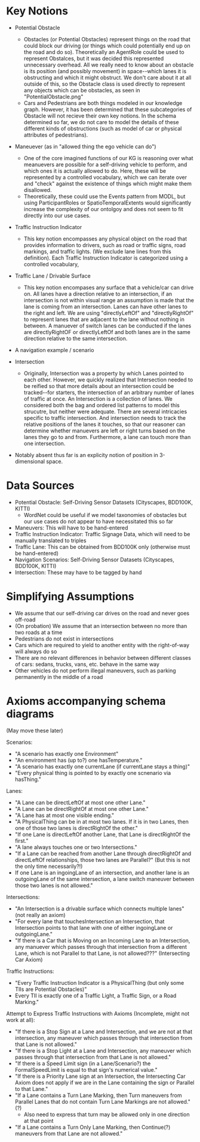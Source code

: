 # Key Notions
* Potential Obstacle
  * Obstacles (or Potential Obstacles) represent things on the road that could block our driving (or things which could potentially end up on the road and do so). Theoretically an AgentRole could be used to represent Obstalces, but it was decided this represented unnecessary overhead. All we really need to know about an obstacle is its position (and possibly movement) in space--which lanes it is obstructing and which it might obstruct. We don't care about it at all outside of this, so the Obstacle class is used directly to represent any objects which can be obstacles, as seen in "PotentialObstacle.png"
  * Cars and Pedestrians are both things modeled in our knowledge graph. However, it has been determined that these subcategories of Obstacle will not recieve their own key notions. In the schema determined so far, we do not care to model the details of these different kinds of obstructions (such as model of car or physical attributes of pedestrians).
* Maneuever (as in "allowed thing the ego vehicle can do")
  * One of the core imagined functions of our KG is reasoning over what meanuevers are possible for a self-driving vehicle to perform, and which ones it is actually allowed to do. Here, these will be represented by a controlled vocabulary, which we can iterate over and "check" against the existence of things which might make them disallowed. 
  * Theoretically, these could use the Events pattern from MODL, but using ParticipantRoles or SpatioTemporalExtents would significantly increase the complexity of our ontolgoy and does not seem to fit directly into our use cases.
* Traffic Instruction Indicator
  * This key notion encompasses any physical object on the road that provides information to drivers, such as road or traffic signs, road markings, and traffic lights. (We exclude lane lines from this definition). Each Traffic Instruction Indicator is categorized using a controlled vocabulary,  
* Traffic Lane / Drivable Surface
   * This key notion encompases any surface that a vehicle/car can drive on. All lanes have a direction relative to an intersection, if an intersection is not within visual range an assumption is made that the lane is coming from an intersection. Lanes can have other lanes to the right and left. We are using "directlyLeftOf" and "directlyRightOf" to represent lanes that are adjacent to the lane without nothing in between. A manuever of switch lanes can be conducted if the lanes are directlyRightOF or directlyLeftOf and both lanes are in the same direction relative to the same intersection.
* A navigation example / scenario
* Intersection
  * Originally, Intersection was a property by which Lanes pointed to each other. However, we quickly realized that Intersection needed to be reified so that more details about an intersection could be tracked--for starters, the intersection of an arbitrary number of lanes of traffic at once. An Intersection is a collection of lanes. We considered both the bag and ordered list patterns to model this strucutre, but neither were adequate. There are several intricacies specific to traffic intersection. And intersection needs to track the relative positions of the lanes it touches, so that our reasoner can determine whether manuevers are left or right turns based on the lanes they go to and from. Furthermore, a lane can touch more than one intersection.

* Notably absent thus far is an explicity notion of position in 3-dimensional space.

# Data Sources
* Potential Obstacle: Self-Driving Sensor Datasets (Cityscapes, BDD100K, KITTI)
  * WordNet could be useful if we model taxonomies of obstacles but our use cases do not appear to have necessitated this so far
* Maneuvers: This will have to be hand-entered
* Traffic Instruction Indicator: Traffic Signage Data, which will need to be manually translated to triples
* Traffic Lane: This can be obtained from BDD100K only (otherwise must be hand-entered)
* Navigation Scenarios: Self-Driving Sensor Datasets (Cityscapes, BDD100K, KITTI)
* Intersection: These may have to be tagged by hand

# Simplifying Assumptions
* We assume that our self-driving car drives on the road and never goes off-road
* (On probation) We assume that an intersection between no more than two roads at a time
* Pedestrians do not exist in intersections
* Cars which are required to yield to another entity with the right-of-way will always do so
* There are no relevant differences in behavior between different classes of cars: sedans, trucks, vans, etc. behave in the same way
* Other vehicles do not perform illegal maneuvers, such as parking permanently in the middle of a road

# Axioms accompanying schema diagrams 
(May move these later)

Scenarios:
* "A scenario has exactly one Environment"
* "An environment has (up to?) one hasTemperature."
* "A scenario has exactly one currentLane (if currentLane stays a thing)"
* "Every physical thing is pointed to by exactly one scnenario via hasThing."

Lanes:
* "A Lane can be directLeftOf at most one other Lane."
* "A Lane can be directRightOf at most one other Lane."
* "A Lane has at most one visible ending."
* "A PhysicalThing can be in at most two lanes. If it is in two Lanes, then one of those two lanes is directRightOf the other."
* "If one Lane is directLeftOf another Lane, that Lane is directRightOf the first."
* "A lane always touches one or two Intersections."
* "If a Lane can be reached from another Lane through directRightOf and directLeftOf relationships, those two lanes are Parallel?" (But this is not the only time necessarily?!)
* If one Lane is an ingoingLane of an intersection, and another lane is an outgoingLane of the same intersection, a lane switch maneuver between those two lanes is not allowed."

Intersections:
* "An Intersection is a drivable surface which connects multiple lanes" (not really an axiom)
* "For every lane that touchesIntersection an Intersection, that Intersection points to that lane with one of either ingoingLane or outgoingLane."
* "If there is a Car that is Moving on an Incoming Lane to an Intersection, any manuever which passes through that intersection from a different Lane, which is not Parallel to that Lane, is not allowed???" (Intersecting Car Axiom)

Traffic Instructions:
* "Every Traffic Instruction Indicator is a PhysicalThing (but only some TIIs are Potential Obstacles)"
* Every TII is exactly one of a Traffic Light, a Traffic Sign, or a Road Marking."

Attempt to Express Traffic Instructions with Axioms (Incomplete, might not work at all):
* "If there is a Stop Sign at a Lane and Intersection, and we are not at that intersection, any maneuver which passes through that intersection from that Lane is not allowed."
* "If there is a Stop Light at a Lane and Intersection, any maneuver which passes through that intersection from that Lane is not allowed."
* "If there is a Speed Limit sign (in a Lane/Scenario?) the FormalSpeedLimit is equal to that sign's numerical value."
* "If there is a Priority Lane sign at an Intersection, the Intersecting Car Axiom does not apply if we are in the Lane containing the sign or Parallel to that Lane."
* "If a Lane contains a Turn Lane Marking, then Turn maneuvers from Parallel Lanes that do not contain Turn Lane Markings are not allowed." (?)
  * Also need to express that turn may be allowed only in one direction at that point
* "If a Lane contains a Turn Only Lane Marking, then Continue(?) maneuvers from that Lane are not allowed."

